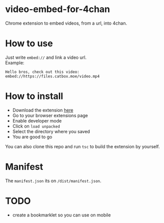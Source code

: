 # video-embed-for-4chan  

Chrome extension to embed videos, from a url, into 4chan.

# How to use

Just write `embed://` and link a video url.  
Example:  
```
Hello bros, check out this video:
embed://https://files.catbox.moe/video.mp4
```

# How to install

- Download the extension [here](https://github.com/ussaohelcim/video-embed-for-4chan/releases)
- Go to your browser extensions page
- Enable developer mode
- Click on `load unpacked`
- Select the directory where you saved
- You are good to go

You can also clone this repo and run `tsc` to build the extension by yourself.

# Manifest

The `manifest.json` its on `/dist/manifest.json`.

# TODO

- create a bookmarklet so you can use on mobile
